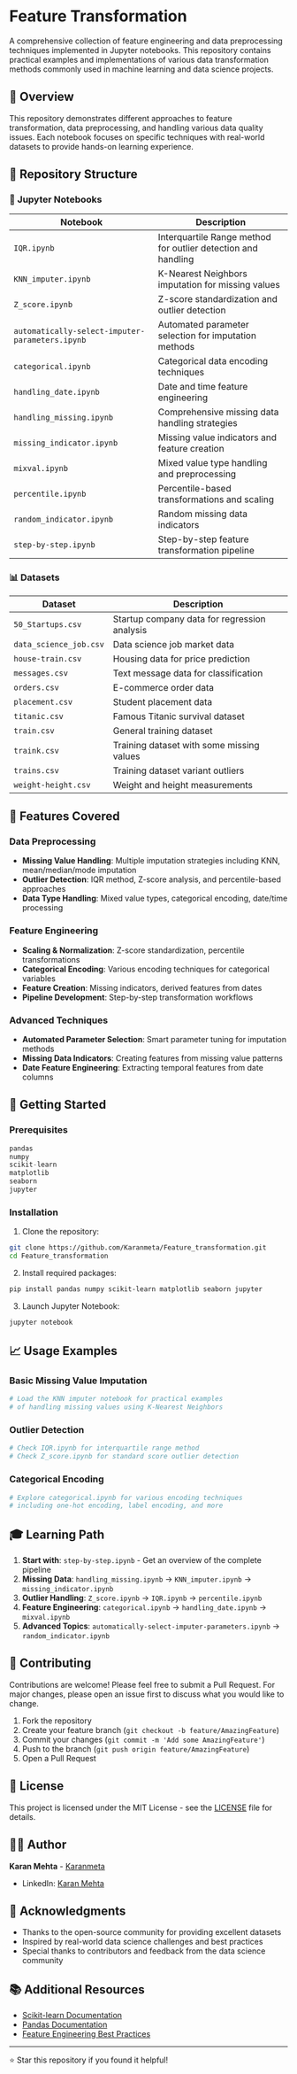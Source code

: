 # Feature Transformation

A comprehensive collection of feature engineering and data preprocessing techniques implemented in Jupyter notebooks. This repository contains practical examples and implementations of various data transformation methods commonly used in machine learning and data science projects.

## 🎯 Overview

This repository demonstrates different approaches to feature transformation, data preprocessing, and handling various data quality issues. Each notebook focuses on specific techniques with real-world datasets to provide hands-on learning experience.

## 📁 Repository Structure

### 📓 Jupyter Notebooks

| Notebook | Description |
|----------|-------------|
| `IQR.ipynb` | Interquartile Range method for outlier detection and handling |
| `KNN_imputer.ipynb` | K-Nearest Neighbors imputation for missing values |
| `Z_score.ipynb` | Z-score standardization and outlier detection |
| `automatically-select-imputer-parameters.ipynb` | Automated parameter selection for imputation methods |
| `categorical.ipynb` | Categorical data encoding techniques |
| `handling_date.ipynb` | Date and time feature engineering |
| `handling_missing.ipynb` | Comprehensive missing data handling strategies |
| `missing_indicator.ipynb` | Missing value indicators and feature creation |
| `mixval.ipynb` | Mixed value type handling and preprocessing |
| `percentile.ipynb` | Percentile-based transformations and scaling |
| `random_indicator.ipynb` | Random missing data indicators |
| `step-by-step.ipynb` | Step-by-step feature transformation pipeline |

### 📊 Datasets

| Dataset | Description |
|---------|-------------|
| `50_Startups.csv` | Startup company data for regression analysis |
| `data_science_job.csv` | Data science job market data |
| `house-train.csv` | Housing data for price prediction |
| `messages.csv` | Text message data for classification |
| `orders.csv` | E-commerce order data |
| `placement.csv` | Student placement data |
| `titanic.csv` | Famous Titanic survival dataset |
| `train.csv` | General training dataset |
| `traink.csv` | Training dataset with some missing values |
| `trains.csv` | Training dataset variant outliers |
| `weight-height.csv` | Weight and height measurements |

## 🔧 Features Covered

### Data Preprocessing
- **Missing Value Handling**: Multiple imputation strategies including KNN, mean/median/mode imputation
- **Outlier Detection**: IQR method, Z-score analysis, and percentile-based approaches
- **Data Type Handling**: Mixed value types, categorical encoding, date/time processing

### Feature Engineering
- **Scaling & Normalization**: Z-score standardization, percentile transformations
- **Categorical Encoding**: Various encoding techniques for categorical variables
- **Feature Creation**: Missing indicators, derived features from dates
- **Pipeline Development**: Step-by-step transformation workflows

### Advanced Techniques
- **Automated Parameter Selection**: Smart parameter tuning for imputation methods
- **Missing Data Indicators**: Creating features from missing value patterns
- **Date Feature Engineering**: Extracting temporal features from date columns

## 🚀 Getting Started

### Prerequisites
```python
pandas
numpy
scikit-learn
matplotlib
seaborn
jupyter
```

### Installation
1. Clone the repository:
```bash
git clone https://github.com/Karanmeta/Feature_transformation.git
cd Feature_transformation
```

2. Install required packages:
```bash
pip install pandas numpy scikit-learn matplotlib seaborn jupyter
```

3. Launch Jupyter Notebook:
```bash
jupyter notebook
```

## 📈 Usage Examples

### Basic Missing Value Imputation
```python
# Load the KNN imputer notebook for practical examples
# of handling missing values using K-Nearest Neighbors
```

### Outlier Detection
```python
# Check IQR.ipynb for interquartile range method
# Check Z_score.ipynb for standard score outlier detection
```

### Categorical Encoding
```python
# Explore categorical.ipynb for various encoding techniques
# including one-hot encoding, label encoding, and more
```

## 🎓 Learning Path

1. **Start with**: `step-by-step.ipynb` - Get an overview of the complete pipeline
2. **Missing Data**: `handling_missing.ipynb` → `KNN_imputer.ipynb` → `missing_indicator.ipynb`
3. **Outlier Handling**: `Z_score.ipynb` → `IQR.ipynb` → `percentile.ipynb`
4. **Feature Engineering**: `categorical.ipynb` → `handling_date.ipynb` → `mixval.ipynb`
5. **Advanced Topics**: `automatically-select-imputer-parameters.ipynb` → `random_indicator.ipynb`

## 🤝 Contributing

Contributions are welcome! Please feel free to submit a Pull Request. For major changes, please open an issue first to discuss what you would like to change.

1. Fork the repository
2. Create your feature branch (`git checkout -b feature/AmazingFeature`)
3. Commit your changes (`git commit -m 'Add some AmazingFeature'`)
4. Push to the branch (`git push origin feature/AmazingFeature`)
5. Open a Pull Request

## 📄 License

This project is licensed under the MIT License - see the [LICENSE](LICENSE) file for details.

## 👨‍💻 Author

**Karan Mehta** - [Karanmeta](https://github.com/Karanmeta)
- LinkedIn: [Karan Mehta](https://www.linkedin.com/in/karan-mehta-492122333)

## 🙏 Acknowledgments

- Thanks to the open-source community for providing excellent datasets
- Inspired by real-world data science challenges and best practices
- Special thanks to contributors and feedback from the data science community

## 📚 Additional Resources

- [Scikit-learn Documentation](https://scikit-learn.org/stable/)
- [Pandas Documentation](https://pandas.pydata.org/docs/)
- [Feature Engineering Best Practices](https://developers.google.com/machine-learning/data-prep/construct/sampling-splitting/imbalanced-data)

---

⭐ Star this repository if you found it helpful!
